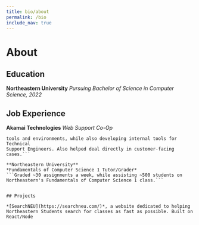 ```yaml
---
title: bio/about
permalink: /bio
include_nav: true
---
```


# About

## Education

**Northeastern University**
*Pursuing Bachelor of Science in Computer Science, 2022*

## Job Experience

**Akamai Technologies**
*Web Support Co-Op*
```Assisted members of the premium support team in cases using Unix
tools and environments, while also developing internal tools for Technical
Support Engineers. Also helped deal directly in customer-facing cases.```

**Northeastern University**
*Fundamentals of Computer Science 1 Tutor/Grader*
```Graded ~30 assignments a week, while assisting ~500 students on
Northeastern's Fundamentals of Computer Science 1 class.```


## Projects

*[SearchNEU](https://searchneu.com/)*, a website dedicated to helping
Northeastern Students search for classes as fast as possible. Built on 
React/Node
